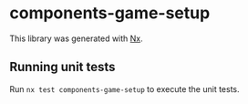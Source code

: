 # components-game-setup

This library was generated with [Nx](https://nx.dev).

## Running unit tests

Run `nx test components-game-setup` to execute the unit tests.
